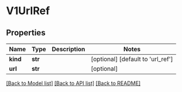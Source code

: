 # V1UrlRef


## Properties
Name | Type | Description | Notes
------------ | ------------- | ------------- | -------------
**kind** | **str** |  | [optional] [default to 'url_ref']
**url** | **str** |  | [optional] 

[[Back to Model list]](../README.md#documentation-for-models) [[Back to API list]](../README.md#documentation-for-api-endpoints) [[Back to README]](../README.md)


